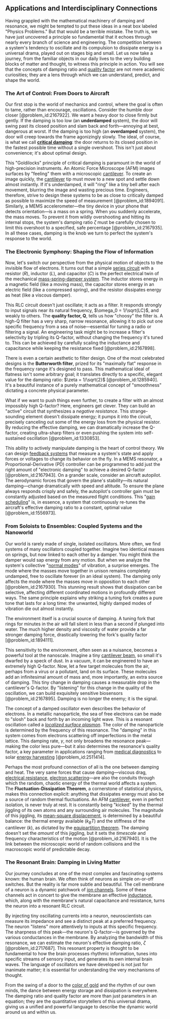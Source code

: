 ## Applications and Interdisciplinary Connections

Having grappled with the mathematical machinery of damping and resonance, we might be tempted to put these ideas in a neat box labeled "Physics Problems." But that would be a terrible mistake. The truth is, we have just uncovered a principle so fundamental that it echoes through nearly every branch of science and engineering. The competition between a system's tendency to oscillate and its compulsion to dissipate energy is a universal drama, played out on stages big and small. Let us now take a journey, from the familiar objects in our daily lives to the very building blocks of matter and thought, to witness this principle in action. You will see that the concepts of damping ratio and [quality factor](@article_id:200511) are not mere academic curiosities; they are a lens through which we can understand, predict, and shape the world.

### The Art of Control: From Doors to Aircraft

Our first stop is the world of mechanics and control, where the goal is often to tame, rather than encourage, oscillations. Consider the humble door closer [@problem_id:2167922]. We want a heavy door to close firmly but gently. If the damping is too low (an **underdamped** system), the door will swing past its closed position and slam back and forth—annoying at best, dangerous at worst. If the damping is too high (an **overdamped** system), the door will creep towards the frame agonizingly slowly. The ideal, of course, is what we call **[critical damping](@article_id:154965)**: the door returns to its closed position in the fastest possible time without a single overshoot. This isn't just about convenience; it's about optimal design.

This "Goldilocks" principle of critical damping is paramount in the world of high-precision instruments. An Atomic Force Microscope (AFM) images surfaces by "feeling" them with a microscopic [cantilever](@article_id:273166). To create an image quickly, the [cantilever](@article_id:273166) tip must move to a new spot and settle down almost instantly. If it's underdamped, it will "ring" like a tiny bell after each movement, blurring the image and wasting precious time. Engineers, therefore, strive to design these systems to be as close to critically damped as possible to maximize the speed of measurement [@problem_id:1894091]. Similarly, a MEMS accelerometer—the tiny device in your phone that detects orientation—is a mass on a spring. When you suddenly accelerate, the mass moves. To prevent it from wildly overshooting and hitting its internal stops, the system's damping ratio $\zeta$ must be carefully chosen to limit this overshoot to a specified, safe percentage [@problem_id:2167935]. In all these cases, damping is the knob we turn to perfect the system's response to the world.

### The Electronic Symphony: Shaping the Flow of Information

Now, let's switch our perspective from the physical motion of objects to the invisible flow of electrons. It turns out that a simple [series circuit](@article_id:270871) with a resistor ($R$), inductor ($L$), and capacitor ($C$) is the perfect electrical twin of the mechanical [mass-spring-damper system](@article_id:263869). The inductor stores energy in a magnetic field (like a moving mass), the capacitor stores energy in an electric field (like a compressed spring), and the resistor dissipates energy as heat (like a viscous damper).

This RLC circuit doesn't just oscillate; it acts as a filter. It responds strongly to input signals near its natural frequency, $\omega_0 = 1/\sqrt{LC}$, and weakly to others. The **quality factor, Q**, tells us how "choosy" the filter is. A high-Q filter has a very sharp, narrow resonance, allowing it to pick out one specific frequency from a sea of noise—essential for tuning a radio or filtering a signal. An engineering task might be to increase a filter's selectivity by tripling its Q-factor, without changing the frequency it's tuned to. This can be achieved by carefully scaling the inductance and capacitance while keeping the resistance fixed [@problem_id:2167898].

There is even a certain aesthetic to filter design. One of the most celebrated designs is the **Butterworth filter**, prized for its "maximally flat" response in the frequency range it's designed to pass. This mathematical ideal of flatness isn't some arbitrary goal; it translates directly to a specific, elegant value for the damping ratio: $\zeta = 1/\sqrt{2}$ [@problem_id:1285940]. It's a beautiful instance of a purely mathematical concept of "smoothness" dictating a concrete physical parameter.

What if we want to push things even further, to create a filter with an almost impossibly high Q-factor? Here, engineers get clever. They can build an "active" circuit that synthesizes a *negative resistance*. This strange-sounding element doesn't dissipate energy; it pumps it into the circuit, precisely canceling out some of the energy loss from the physical resistor. By reducing the effective damping, we can dramatically increase the Q-factor, creating ultra-sharp filters or even pushing the system into self-sustained oscillation [@problem_id:1330853].

This ability to actively manipulate damping is the heart of control theory. We can design [feedback systems](@article_id:268322) that measure a system's state and apply forces or voltages to change its behavior on the fly. In a MEMS resonator, a Proportional-Derivative (PD) controller can be programmed to add just the right amount of "electronic damping" to achieve a desired Q-factor [@problem_id:2167943]. On a grander scale, consider an aircraft autopilot. The aerodynamic forces that govern the plane's stability—its natural damping—change dramatically with speed and altitude. To ensure the plane always responds crisply and safely, the autopilot's controller gain must be constantly adjusted based on the measured flight conditions. This "[gain scheduling](@article_id:272095)" is, in essence, a system that continuously re-tunes the aircraft's effective damping ratio to a constant, optimal value [@problem_id:1556973].

### From Soloists to Ensembles: Coupled Systems and the Nanoworld

Our world is rarely made of single, isolated oscillators. More often, we find systems of many oscillators coupled together. Imagine two identical masses on springs, but now linked to each other by a damper. You might think the damper would sap energy from any motion. But when we analyze the system's collective "[normal modes](@article_id:139146)" of vibration, a surprise emerges. The mode where the masses move together in unison remains completely undamped, free to oscillate forever (in an ideal system). The damping only affects the mode where the masses move in opposition to each other [@problem_id:2167930]. This stunning result shows that dissipation can be selective, affecting different coordinated motions in profoundly different ways. The same principle explains why striking a tuning fork creates a pure tone that lasts for a long time: the unwanted, highly damped modes of vibration die out almost instantly.

The environment itself is a crucial source of damping. A tuning fork that rings for minutes in the air will fall silent in less than a second if plunged into water. The much higher density and viscosity of water provide a far stronger damping force, drastically lowering the fork's quality factor [@problem_id:1894111].

This sensitivity to the environment, often seen as a nuisance, becomes a powerful tool at the nanoscale. Imagine a tiny [cantilever beam](@article_id:173602), so small it's dwarfed by a speck of dust. In a vacuum, it can be engineered to have an extremely high Q-factor. Now, let a few target molecules from the air, perhaps from a virus or a pollutant, land on its surface. These molecules add an infinitesimal amount of mass and, more importantly, an extra source of damping. This tiny change in damping causes a measurable drop in the cantilever's Q-factor. By "listening" for this change in the quality of the oscillation, we can build exquisitely sensitive biosensors [@problem_id:2167895]. Damping is no longer the enemy; it is the signal.

The concept of a damped oscillator even describes the behavior of electrons. In a metallic nanoparticle, the sea of free electrons can be made to "slosh" back and forth by an incoming light wave. This is a resonant oscillation called a *[localized surface plasmon](@article_id:269933)*. The color of the nanoparticle is determined by the frequency of this resonance. The "damping" in this system comes from electrons scattering off imperfections in the metal lattice. This damping rate, $\gamma$, not only broadens the resonance peak—making the color less pure—but it also determines the resonance's quality factor, a key parameter in applications ranging from [medical diagnostics](@article_id:260103) to solar [energy harvesting](@article_id:144471) [@problem_id:2511414].

Perhaps the most profound connection of all is the one between damping and heat. The very same forces that cause damping—viscous drag, [electrical resistance](@article_id:138454), [electron scattering](@article_id:158529)—are also the conduits through which the random, chaotic energy of the thermal world affects a system. The **Fluctuation-Dissipation Theorem**, a cornerstone of statistical physics, makes this connection explicit: anything that dissipates energy must also be a source of random thermal fluctuations. An AFM [cantilever](@article_id:273166), even in perfect isolation, is never truly at rest. It is constantly being "kicked" by the thermal jiggling of its own atoms and any surrounding air molecules. The magnitude of this jiggling, its [mean-square displacement](@article_id:135790), is determined by a beautiful balance: the thermal energy available ($k_B T$) and the stiffness of the cantilever ($k$), as dictated by the [equipartition theorem](@article_id:136478). The damping doesn't set the *amount* of this jiggling, but it sets the *timescale* and frequency characteristics of the motion [@problem_id:2167940]. It is the link between the microscopic world of random collisions and the macroscopic world of predictable decay.

### The Resonant Brain: Damping in Living Matter

Our journey concludes at one of the most complex and fascinating systems known: the human brain. We often think of neurons as simple on-or-off switches. But the reality is far more subtle and beautiful. The cell membrane of a neuron is a dynamic patchwork of [ion channels](@article_id:143768). Some of these channels act in concert to give the membrane an effective [inductance](@article_id:275537), which, along with the membrane's natural capacitance and resistance, turns the neuron into a resonant RLC circuit.

By injecting tiny oscillating currents into a neuron, neuroscientists can measure its impedance and see a distinct peak at a preferred frequency. The neuron "listens" more attentively to inputs at this specific frequency. The sharpness of this peak—the neuron's Q-factor—is governed by the various conductances in the membrane. By analyzing the bandwidth of this resonance, we can estimate the neuron's effective damping ratio, $\zeta$ [@problem_id:2717687]. This resonant property is thought to be fundamental to how the brain processes rhythmic information, tunes into specific streams of sensory input, and generates its own internal brain waves. The language of oscillators we have developed is not just for inanimate matter; it is essential for understanding the very mechanisms of thought.

From the swing of a door to the [color of gold](@article_id:167015) and the rhythm of our own minds, the dance between energy storage and dissipation is everywhere. The damping ratio and quality factor are more than just parameters in an equation; they are the quantitative storytellers of this universal drama, giving us a unified and powerful language to describe the dynamic world around us and within us.